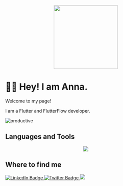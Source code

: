 <div id="header" align="center">
  <img src="https://media.giphy.com/media/1NYkJ0wTvncdXV5dN5/giphy.gif" width="200"/>
</div>

# 🐱‍💻 Hey! I am Anna.

Welcome to my page!

I am a Flutter and FlutterFlow developer.

![productive](https://user-images.githubusercontent.com/107339701/211189626-a35567a0-f9de-4be1-a2bd-ae8c9cf12eca.gif)

## Languages and Tools

<p align="center">
  <a href="https://skillicons.dev">
    <img src="https://skillicons.dev/icons?i=dart,flutter,figma,firebase,docker,swagger,git,linux,py,r,tensorflow,vscode,androidstudio&perline=5" />
  </a>
</p>


## Where to find me

<div id="badges">
  <a href="https://www.linkedin.com/in/chrombio/">
    <img src="https://img.shields.io/badge/LinkedIn-blue?style=for-the-badge&logo=linkedin&logoColor=white" alt="LinkedIn Badge"/>
  </a>
  <a href="https://twitter.com/chrombio2001">
    <img src="https://img.shields.io/badge/Twitter-blue?style=for-the-badge&logo=twitter&logoColor=white" alt="Twitter Badge"/>
  </a>
  <a href="https://t.me/chrombio">
    <img src="https://img.shields.io/badge/Telegram-blue?logo=telegram&logoColor=white&style=for-the-badge"/>
  </a>
</div>


